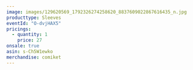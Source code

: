 ```yaml
---
image: images/129620569_1792326274258620_8837609022867616435_n.jpg
producttype: Sleeves
eventId: "O-dvjHAX5"
pricings:
  - quantity: 1
    price: 27
onsale: true
asin: s-Ch5W1ewko
merchandise: comiket
---
```

